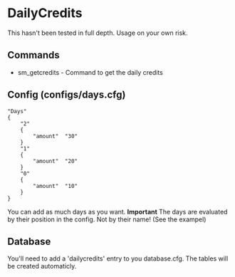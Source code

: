 # DailyCredits

This hasn't been tested in full depth. Usage on your own risk.

## Commands
* sm_getcredits - Command to get the daily credits

## Config (configs/days.cfg)

```
"Days"
{
	"2"
	{
		"amount"  "30"
	}
	"1"
	{
		"amount"  "20"
	}
	"0"
	{
		"amount"  "10"
	}
}
```

You can add as much days as you want. **Important** The days are evaluated by their position in the config. Not by their name! (See the exampel)

## Database
You'll need to add a 'dailycredits' entry to you database.cfg. The tables will be created automaticly.
